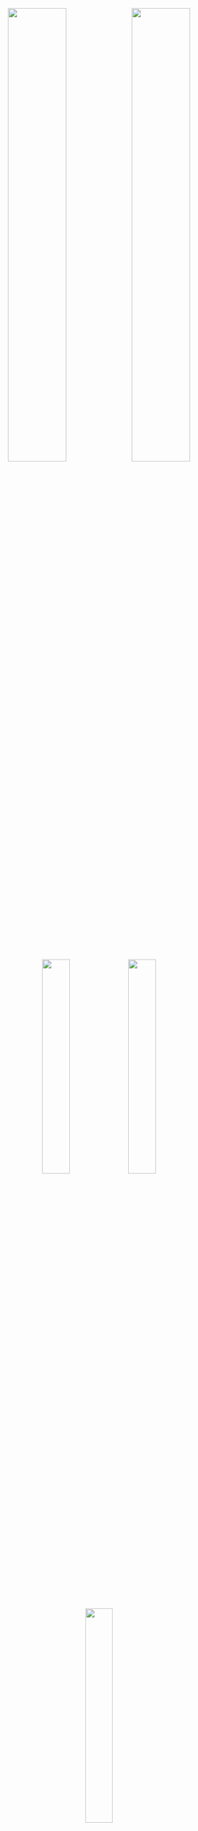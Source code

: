 <p align="center">
  <img src="https://github.com/user-attachments/assets/bebfafd5-a262-44f7-a4e2-a4bdc1dc4c4c" width="48%" /> 
  <img src="https://github.com/user-attachments/assets/fdfc9643-5974-46eb-969f-107b0b1475d6" width="48%" /> 
</p>

<p align="center">
  <img src="https://github.com/user-attachments/assets/1ab786cb-606d-4757-8ec9-0c095959481c" width="33%" /> 
  <img src="https://github.com/user-attachments/assets/373c0b57-8319-48a5-b1dc-a87e47fe6c37" width="33%" /> 
  <img src="https://github.com/user-attachments/assets/76ed7994-2e86-4feb-b2eb-152e01da8774" width="33%" />
</p>
